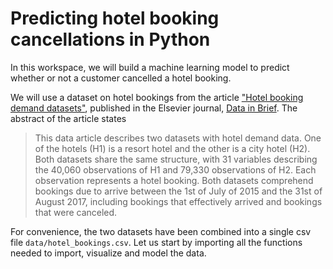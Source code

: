 # Predicting hotel booking cancellations in Python

In this workspace, we will build a machine learning model to predict whether or not a customer cancelled a hotel booking.

We will use a dataset on hotel bookings from the article ["Hotel booking demand datasets"](https://www.sciencedirect.com/science/article/pii/S2352340918315191), published in the Elsevier journal, [Data in Brief](https://www.sciencedirect.com/journal/data-in-brief). The abstract of the article states 

> This data article describes two datasets with hotel demand data. One of the hotels (H1) is a resort hotel and the other is a city hotel (H2). Both datasets share the same structure, with 31 variables describing the 40,060 observations of H1 and 79,330 observations of H2. Each observation represents a hotel booking. Both datasets comprehend bookings due to arrive between the 1st of July of 2015 and the 31st of August 2017, including bookings that effectively arrived and bookings that were canceled. 

For convenience, the two datasets have been combined into a single csv file `data/hotel_bookings.csv`. Let us start by importing all the functions needed to import, visualize and model the data.
